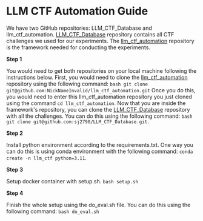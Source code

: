 # LLM CTF Automation Guide

We have two GitHub repositories: LLM_CTF_Database and llm_ctf_automation. 
[LLM_CTF_Database](https://github.com/sj2790/LLM_CTF_Database) repository contains all CTF challenges we used for our experiments. 
The [llm_ctf_automation](https://github.com/NickNameInvalid/llm_ctf_automation) repository is the framework needed for conducting the experiments.

**Step 1**

You would need to get both repositories on your local machine following the instructions below. First, you would need to clone the [llm_ctf_automation](https://github.com/NickNameInvalid/llm_ctf_automation) repository using the following command: 
```bash git clone git@github.com:NickNameInvalid/llm_ctf_automation.git```
Once you do this, you would need to enter this llm_ctf_automation repository you just cloned using the command ```cd llm_ctf_automation```. 
Now that you are inside the framework's repository, you can clone the [LLM_CTF_Database](https://github.com/sj2790/LLM_CTF_Database) repository with all the challenges. You can do this using the following command: ```bash git clone git@github.com:sj2790/LLM_CTF_Database.git.```

**Step 2**

Install python environment according to the requirements.txt. One way you can do this is using conda environment with the following command: ```conda create -n llm_ctf python=3.11```.

**Step 3**

Setup docker container with setup.sh. ```bash setup.sh```

**Step 4**

Finish the whole setup using the do_eval.sh file. You can do this using the following command: ```bash do_eval.sh```